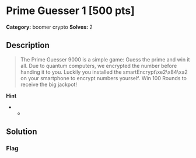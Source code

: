 # Prime Guesser 1 [500 pts]

**Category:** boomer crypto
**Solves:** 2

## Description
>The Prime Guesser 9000 is a simple game: Guess the prime and win it all. Due to quantum computers, we encrypted the number before handing it to you. Luckily you installed the smartEncrypt\xe2\x84\xa2 on your smartphone to encrypt numbers yourself. Win 100 Rounds to receive the big jackpot!

**Hint**
* -

## Solution

### Flag

